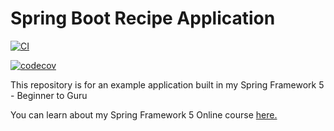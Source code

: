 # Spring Boot Recipe Application

[![CI](https://circleci.com/gh/jmoussalli/spring5-mysql-recipe-app.svg?style=svg)](https://circleci.com/gh/jmoussalli/spring5-mysql-recipe-app)

[![codecov](https://codecov.io/gh/jmoussalli/spring5-mysql-recipe-app/branch/schemal-generation-with-hibernate/graph/badge.svg?token=25ac22c3-99f8-4b5d-bdcd-65a1d31fce86)](https://codecov.io/gh/jmoussalli/spring5-mysql-recipe-app)

This repository is for an example application built in my Spring Framework 5 - Beginner to Guru

You can learn about my Spring Framework 5 Online course [here.](http://courses.springframework.guru/p/spring-framework-5-begginer-to-guru/?product_id=363173)